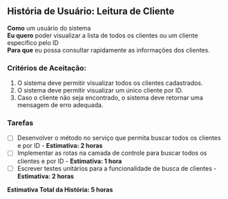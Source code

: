 ## História de Usuário: Leitura de Cliente

**Como** um usuário do sistema  
**Eu quero** poder visualizar a lista de todos os clientes ou um cliente específico pelo ID  
**Para que** eu possa consultar rapidamente as informações dos clientes.

### Critérios de Aceitação:
1. O sistema deve permitir visualizar todos os clientes cadastrados.
2. O sistema deve permitir visualizar um único cliente por ID.
3. Caso o cliente não seja encontrado, o sistema deve retornar uma mensagem de erro adequada.

### Tarefas
- [ ] Desenvolver o método no serviço que permita buscar todos os clientes e por ID - **Estimativa: 2 horas**
- [ ] Implementar as rotas na camada de controle para buscar todos os clientes e por ID - **Estimativa: 1 hora**
- [ ] Escrever testes unitários para a funcionalidade de busca de clientes - **Estimativa: 2 horas**

**Estimativa Total da História: 5 horas**